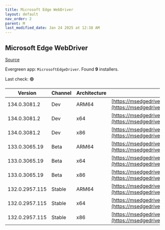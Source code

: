 ```yaml
---
title: Microsoft Edge WebDriver
layout: default
nav_order: 2
parent: M
last_modified_date: Jan 24 2025 at 12:38 AM
---
```


## Microsoft Edge WebDriver

[Source](https://www.microsoft.com/edge)

Evergreen app: `MicrosoftEdgeDriver`. Found **9** installers.

Last check: 🟢

| Version        | Channel | Architecture | URI                                                                                                                                              |
| -------------- | ------- | ------------ | ------------------------------------------------------------------------------------------------------------------------------------------------ |
| 134.0.3081.2   | Dev     | ARM64        | [https://msedgedriver.azureedge.net/134.0.3081.2/edgedriver_arm64.zip](https://msedgedriver.azureedge.net/134.0.3081.2/edgedriver_arm64.zip)     |
| 134.0.3081.2   | Dev     | x64          | [https://msedgedriver.azureedge.net/134.0.3081.2/edgedriver_win64.zip](https://msedgedriver.azureedge.net/134.0.3081.2/edgedriver_win64.zip)     |
| 134.0.3081.2   | Dev     | x86          | [https://msedgedriver.azureedge.net/134.0.3081.2/edgedriver_win32.zip](https://msedgedriver.azureedge.net/134.0.3081.2/edgedriver_win32.zip)     |
| 133.0.3065.19  | Beta    | ARM64        | [https://msedgedriver.azureedge.net/133.0.3065.19/edgedriver_arm64.zip](https://msedgedriver.azureedge.net/133.0.3065.19/edgedriver_arm64.zip)   |
| 133.0.3065.19  | Beta    | x64          | [https://msedgedriver.azureedge.net/133.0.3065.19/edgedriver_win64.zip](https://msedgedriver.azureedge.net/133.0.3065.19/edgedriver_win64.zip)   |
| 133.0.3065.19  | Beta    | x86          | [https://msedgedriver.azureedge.net/133.0.3065.19/edgedriver_win32.zip](https://msedgedriver.azureedge.net/133.0.3065.19/edgedriver_win32.zip)   |
| 132.0.2957.115 | Stable  | ARM64        | [https://msedgedriver.azureedge.net/132.0.2957.115/edgedriver_arm64.zip](https://msedgedriver.azureedge.net/132.0.2957.115/edgedriver_arm64.zip) |
| 132.0.2957.115 | Stable  | x64          | [https://msedgedriver.azureedge.net/132.0.2957.115/edgedriver_win64.zip](https://msedgedriver.azureedge.net/132.0.2957.115/edgedriver_win64.zip) |
| 132.0.2957.115 | Stable  | x86          | [https://msedgedriver.azureedge.net/132.0.2957.115/edgedriver_win32.zip](https://msedgedriver.azureedge.net/132.0.2957.115/edgedriver_win32.zip) |
